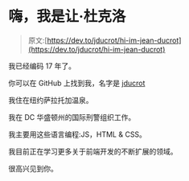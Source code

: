# 嗨，我是让·杜克洛

> 原文:[https://dev.to/jducrot/hi-im-jean-ducrot](https://dev.to/jducrot/hi-im-jean-ducrot)

我已经编码 17 年了。

你可以在 GitHub 上找到我，名字是 [jducrot](https://github.com/jducrot)

我住在纽约萨拉托加温泉。

我在 DC 华盛顿州的国际刑警组织工作。

我主要用这些语言编程:JS，HTML & CSS。

我目前正在学习更多关于前端开发的不断扩展的领域。

很高兴见到你。